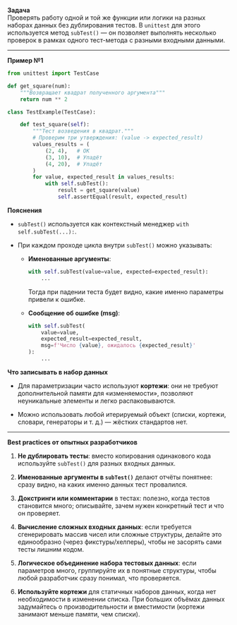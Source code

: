**Задача**  
Проверять работу одной и той же функции или логики на разных наборах данных без дублирования тестов. В `unittest` для этого используется метод `subTest()` — он позволяет выполнять несколько проверок в рамках одного тест-метода с разными входными данными.

---

**Пример №1**

```python
from unittest import TestCase

def get_square(num):
    """Возвращает квадрат полученного аргумента"""
    return num ** 2

class TestExample(TestCase):

    def test_square(self):
        """Тест возведения в квадрат."""
        # Проверим три утверждения: (value -> expected_result)
        values_results = (
            (2, 4),   # ОК
            (3, 10),  # Упадёт
            (4, 20),  # Упадёт
        )
        for value, expected_result in values_results:
            with self.subTest():
                result = get_square(value)
                self.assertEqual(result, expected_result)
```

**Пояснения**

- `subTest()` используется как контекстный менеджер `with self.subTest(...):`.
    
- При каждом проходе цикла внутри `subTest()` можно указывать:
    
    - **Именованные аргументы**:
        
        ```python
        with self.subTest(value=value, expected=expected_result):
            ...
        ```
        
        Тогда при падении теста будет видно, какие именно параметры привели к ошибке.
        
    - **Сообщение об ошибке (msg)**:
        
        ```python
        with self.subTest(
            value=value,
            expected_result=expected_result,
            msg=f'Число {value}, ожидалось {expected_result}'
        ):
            ...
        ```
        

**Что записывать в набор данных**

- Для параметризации часто используют **кортежи**: они не требуют дополнительной памяти для «изменяемости», позволяют неуникальные элементы и легко распаковываются.
    
- Можно использовать любой итерируемый объект (списки, кортежи, словари, генераторы и т. д.) — жёстких стандартов нет.
    

---

**Best practices от опытных разработчиков**

1. **Не дублировать тесты**: вместо копирования одинакового кода используйте `subTest()` для разных входных данных.
    
2. **Именованные аргументы в `subTest()`** делают отчёты понятнее: сразу видно, на каких именно данных тест провалился.
    
3. **Докстринги или комментарии** в тестах: полезно, когда тестов становится много; описывайте, зачем нужен конкретный тест и что он проверяет.
    
4. **Вычисление сложных входных данных**: если требуется сгенерировать массив чисел или сложные структуры, делайте это единообразно (через фикстуры/хелперы), чтобы не засорять сами тесты лишним кодом.
    
5. **Логическое объединение набора тестовых данных**: если параметров много, группируйте их в понятные структуры, чтобы любой разработчик сразу понимал, что проверяется.
    
6. **Используйте кортежи** для статичных наборов данных, когда нет необходимости в изменении списка. При больших объёмах данных задумайтесь о производительности и вместимости (кортежи занимают меньше памяти, чем списки).